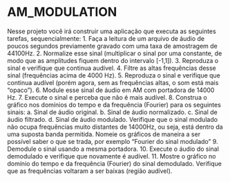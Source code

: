 # AM_MODULATION
Nesse projeto você irá construir uma aplicação que executa as seguintes tarefas, sequencialmente: 1. Faça a leitura de um arquivo de áudio de poucos segundos previamente gravado com uma taxa de amostragem de 44100Hz. 2. Normalize esse sinal (multiplicar o sinal por uma constante, de modo que as amplitudes fiquem dentro do intervalo [-1,1]). 3. Reproduza o sinal e verifique que continua audível. 4. Filtre as altas frequências desse sinal (frequências acima de 4000 Hz). 5. Reproduza o sinal e verifique que continua audível (porém agora, sem as frequências altas, o som está mais “opaco”). 6. Module esse sinal de áudio em AM com portadora de 14000 Hz. 7. Execute o sinal e perceba que não é mais audível. 8. Construa o gráfico nos domínios do tempo e da frequência (Fourier) para os seguintes sinais: a. Sinal de áudio original. b. Sinal de áudio normalizado. c. Sinal de áudio filtrado. d. Sinal de áudio modulado. Verifique que o sinal modulado não ocupa frequências muito distantes de 14000Hz, ou seja, está dentro da uma suposta banda permitida. Nomeie os gráficos de maneira a ser possível saber o que se trada, por exemplo “Fourier do sinal modulado” 9. Demodule o sinal usando a mesma portadora. 10. Execute o áudio do sinal demodulado e verifique que novamente é audível. 11. Mostre o gráfico no domínio do tempo e da frequência (Fourier) do sinal demodulado. Verifique que as frequências voltaram a ser baixas (região audível).
